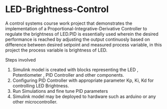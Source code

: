 # LED-Brightness-Control

A control systems course work project that demonstrates the implementation of a Proportional-Integrative-Derivative Controller to regulate the brightness of LED.PID is essentially used wherein the desired performance is reached by adjusting the output continuosly based on difference between desired setpoint and measured process variable, in this project the process variable is brightness of LED. 

Steps involved 
1) Simulink model is created with blocks representing the LED , Potentiometer , PID Controller and other components.
2) Configuring PID Controller with appropriate parameter Kp, Ki, Kd for controlling LED Brightness.
3) Run Simulations and fine tune PID parameters
4) Simulink model may be deployed to hardware such as arduino or any other microcontroller.
